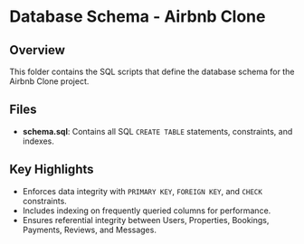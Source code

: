 # Database Schema - Airbnb Clone

## Overview
This folder contains the SQL scripts that define the database schema for the Airbnb Clone project.

## Files
- **schema.sql**: Contains all SQL `CREATE TABLE` statements, constraints, and indexes.

## Key Highlights
- Enforces data integrity with `PRIMARY KEY`, `FOREIGN KEY`, and `CHECK` constraints.
- Includes indexing on frequently queried columns for performance.
- Ensures referential integrity between Users, Properties, Bookings, Payments, Reviews, and Messages.
